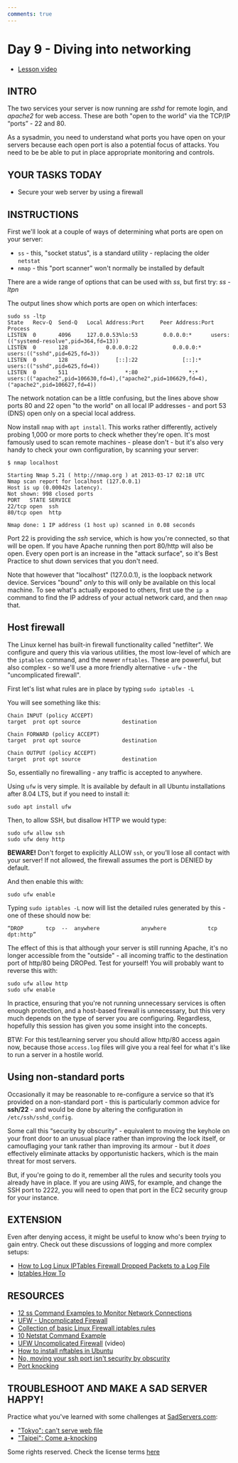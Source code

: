 ```yaml
---
comments: true
---
```

# Day 9 - Diving into networking

* [Lesson video](https://youtu.be/47BWW-SyAa8)

## INTRO

The two services your server is now running are *sshd* for remote login, and *apache2* for web access. These are both "open to the world" via the TCP/IP “ports” - 22  and 80.

As a sysadmin, you need to understand what ports you have open on your servers because each open port is also a potential focus of attacks. You need to be be able to put in place appropriate monitoring and controls.

## YOUR TASKS TODAY

* Secure your web server by using a firewall

## INSTRUCTIONS

First we'll look at a couple of ways of determining what ports are open on your server:

* `ss` - this, "socket status", is a standard utility - replacing the older `netstat`
* `nmap` - this "port scanner" won't normally be installed by default

There are a wide range of options that can be used with *ss*, but first try: *ss -ltpn*

The output lines show which ports are open on which interfaces:

    sudo ss -ltp
    State   Recv-Q  Send-Q   Local Address:Port     Peer Address:Port  Process
    LISTEN  0       4096     127.0.0.53%lo:53        0.0.0.0:*      users:(("systemd-resolve",pid=364,fd=13))
    LISTEN  0       128            0.0.0.0:22           0.0.0.0:*      users:(("sshd",pid=625,fd=3))
    LISTEN  0       128               [::]:22              [::]:*      users:(("sshd",pid=625,fd=4))
    LISTEN  0       511                  *:80                *:*      users:(("apache2",pid=106630,fd=4),("apache2",pid=106629,fd=4),("apache2",pid=106627,fd=4))

The network notation can be a little confusing, but the lines above show ports 80 and 22 open "to the world" on all local IP addresses - and port 53 (DNS) open only on a special local address.

Now install `nmap` with `apt install`. This works rather differently, actively probing 1,000 or more ports to check whether they're open. It's most famously used to scan remote machines - please don't - but it's also very handy to check your own configuration, by scanning your server:

    $ nmap localhost

    Starting Nmap 5.21 ( http://nmap.org ) at 2013-03-17 02:18 UTC
    Nmap scan report for localhost (127.0.0.1)
    Host is up (0.00042s latency).
    Not shown: 998 closed ports
    PORT   STATE SERVICE
    22/tcp open  ssh
    80/tcp open  http

    Nmap done: 1 IP address (1 host up) scanned in 0.08 seconds

Port 22 is providing the *ssh* service, which is how you're connected, so that will be open. If you have Apache running then port 80/http will also be open. Every open port is an increase in the "attack surface", so it's Best Practice to shut down services that you don't need.

Note that however that "localhost" (127.0.0.1), is the loopback network device. Services "bound" _only_ to this will only be available on this local machine. To see what's actually exposed to others, first use the `ip a` command to find the IP address of your actual network card, and then `nmap` that.

## Host firewall

The Linux kernel has built-in firewall functionality called "netfilter". We configure and query this via various utilities,  the most low-level of which are the `iptables` command, and the newer `nftables`. These are powerful, but also complex - so we'll use a more friendly alternative - `ufw` - the "uncomplicated firewall".

First let's list what rules are in place by typing `sudo iptables -L`

You will see something like this:

    Chain INPUT (policy ACCEPT)
    target  prot opt source             destination

    Chain FORWARD (policy ACCEPT)
    target  prot opt source             destination

    Chain OUTPUT (policy ACCEPT)
    target  prot opt source             destination

So, essentially no firewalling - any traffic is accepted to anywhere.

Using `ufw` is very simple. It is available by default in all Ubuntu installations after 8.04 LTS, but if you need to install it:

    sudo apt install ufw

Then, to allow SSH, but disallow HTTP we would type:

    sudo ufw allow ssh
    sudo ufw deny http

**BEWARE!** Don't forget to explicitly ALLOW `ssh`, or you’ll lose all contact with your server! If not allowed, the firewall assumes the port is DENIED by default.

And then enable this with:

    sudo ufw enable

Typing `sudo iptables -L` now will list the detailed rules generated by this - one of these should now be:

    “DROP       tcp  --  anywhere             anywhere             tcp dpt:http”

The effect of this is that although your server is still running Apache, it's no longer accessible from the "outside" - all incoming traffic to the destination port of http/80 being DROPed. Test for yourself! You will probably want to reverse this with:

    sudo ufw allow http
    sudo ufw enable

In practice, ensuring that you're not running unnecessary services is often enough protection, and a host-based firewall is unnecessary, but this very much depends on the type of server you are configuring. Regardless, hopefully this session has given you some insight into the concepts.

BTW: For this test/learning server you should allow http/80 access again now, because those `access.log` files will give you a real feel for what it's like to run a server in a hostile world.

## Using non-standard ports

Occasionally it may be reasonable to re-configure a service so that it’s provided on a non-standard port - this is particularly common advice for **ssh/22** - and would be done by altering the configuration in `/etc/ssh/sshd_config`.

Some call this “security by obscurity” - equivalent to moving the keyhole on your front door to an unusual place rather than improving the lock itself, or camouflaging your tank rather than improving its armour - but it *does* effectively eliminate attacks by opportunistic hackers, which is the main threat for most servers.

But, if you're going to do it, remember all the rules and security tools you already have in place. If you are using AWS, for example, and change the SSH port to 2222, you will need to open that port in the EC2 security group for your instance.

## EXTENSION

Even after denying access, it might be useful to know who's been *trying* to gain entry. Check out these discussions of logging and more complex setups:

* [How to Log Linux IPTables Firewall Dropped Packets to a Log File](http://www.thegeekstuff.com/2012/08/iptables-log-packets/)
* [Iptables How To](https://help.ubuntu.com/community/IptablesHowTo)

## RESOURCES

* [12 ss Command Examples to Monitor Network Connections](https://www.tecmint.com/ss-command-examples-in-linux/)
* [UFW - Uncomplicated Firewall](https://help.ubuntu.com/community/UFW)
* [Collection of basic Linux Firewall iptables rules](http://linuxconfig.org/collection-of-basic-linux-firewall-iptables-rules)
* [10 Netstat Command Example](http://www.thegeekstuff.com/2010/03/netstat-command-examples/)
* [UFW Uncomplicated Firewall](http://www.youtube.com/watch?v=nc3A5Dy4xE0&feature=relmfu) (video)
* [How to install nftables in Ubuntu](https://www.liquidweb.com/kb/how-to-install-nftables-in-ubuntu/)
* [No, moving your ssh port isn't security by obscurity](https://danielmiessler.com/blog/no-moving-your-ssh-port-isnt-security-by-obscurity/)
* [Port knocking](https://wiki.archlinux.org/title/Port_knocking)

## TROUBLESHOOT AND MAKE A SAD SERVER HAPPY!

Practice what you've learned with some challenges at [SadServers.com](https://sadservers.com/):

* ["Tokyo": can't serve web file](https://sadservers.com/scenario/tokyo)
* ["Taipei": Come a-knocking](https://sadservers.com/scenario/taipei)

Some rights reserved. Check the license terms
[here](https://github.com/livialima/linuxupskillchallenge/blob/master/LICENSE)
